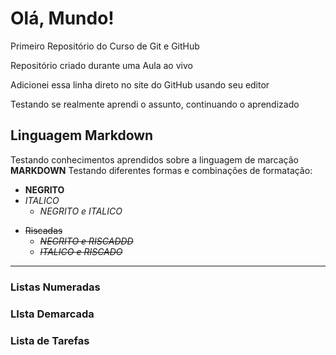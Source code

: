 # Olá, Mundo!
 Primeiro Repositório do Curso de Git e GitHub

Repositório criado durante uma Aula ao vivo

Adicionei essa linha direto no site do GitHub usando seu editor

Testando se realmente aprendi o assunto, continuando o aprendizado

## Linguagem Markdown
Testando conhecimentos aprendidos sobre a linguagem de marcação **MARKDOWN**
Testando diferentes formas e combinações de formatação:
- **NEGRITO**
- *ITALICO*
   * _*NEGRITO e ITALICO*_
* ~~Riscadas~~
   * _~~NEGRITO e RISCADDD~~_
   - *~~ITALICO e RISCADO~~*
---
 ### Listas Numeradas
 ### LIsta Demarcada
 ### Lista de Tarefas
